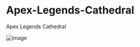 # Apex-Legends-Cathedral
Apex Legends Cathedral


![image](https://github.com/user-attachments/assets/740a8a32-5cf9-4299-b6ef-2662d94f19eb)
